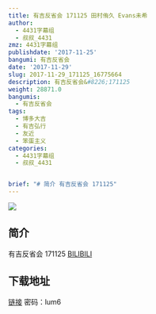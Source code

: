 ```yaml
---
title: 有吉反省会 171125 田村侑久 Evans未希
author:
  - 4431字幕组
  - 叔叔_4431
zmz: 4431字幕组
publishdate: '2017-11-25'
bangumi: 有吉反省会
date: '2017-11-29'
slug: 2017-11-29_171125_16775664
description: 有吉反省会&#8226;171125
weight: 28871.0
bangumis:
  - 有吉反省会
tags:
  - 博多大吉
  - 有吉弘行
  - 友近
  - 笨蛋主义
categories:
  - 4431字幕组
  - 叔叔_4431


brief: "# 简介 有吉反省会 171125"
---
```

![](https://i.imgur.com/DZFyj2B.png)
## 简介  
有吉反省会 171125
  [BILIBILI](https://www.bilibili.com/video/av16775664/)


## 下载地址


[链接](https://pan.baidu.com/s/1mikTM6c)
密码：lum6
